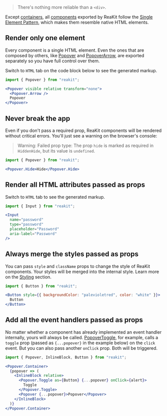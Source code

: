 > There's nothing more reliable than a `<div>`.

Except [containers](/guide/state-containers), all [components](/components) exported by ReaKit follow the [Single Element Pattern](https://medium.freecodecamp.org/introducing-the-single-element-pattern-dfbd2c295c5d), which makes them resemble native HTML elements.

## Render only one element
Every component is a single HTML element. Even the ones that are composed by others, like [Popover](/components/popover) and [PopoverArrow](/components/popover/popoverarrow), are exported separately so you have full control over them.

Switch to `HTML` tab on the code block below to see the generated markup.
```jsx
import { Popover } from "reakit";

<Popover visible relative transform="none">
  <Popover.Arrow />
  Popover
</Popover>
```

## Never break the app

Even if you don't pass a required prop, ReaKit components will be rendered without critical errors. You'll just see a warning on the browser's console:

> Warning: Failed prop type: The prop `hide` is marked as required in `HiddenHide`, but its value is `undefined`.

```jsx
import { Popover } from "reakit";

<Popover.Hide>Hide</Popover.Hide>
```

## Render all HTML attributes passed as props

Switch to `HTML` tab to see the generated markup.

```jsx
import { Input } from "reakit";

<Input 
  name="password"
  type="password" 
  placeholder="Password" 
  aria-label="Password" 
/>
```

## Always merge the styles passed as props

You can pass `style` and `className` props to change the style of ReaKit components. Your styles will be merged into the internal style. Learn more on the [Styling](/guide/styling) section.

```jsx
import { Button } from "reakit";

<Button style={{ backgroundColor: "palevioletred", color: "white" }}>
  Button
</Button>
```

## Add all the event handlers passed as props

No matter whether a component has already implemented an event handler internally, yours will always be called. [PopoverToggle](/components/popover/popovertoggle), for example, calls a `toggle` prop (passed as `{...popover}` in the example below) on the `click` event. But you can also pass another `onClick` prop. Both will be triggered.

```jsx
import { Popover, InlineBlock, Button } from "reakit";

<Popover.Container>
  {popover => (
    <InlineBlock relative>
      <Popover.Toggle as={Button} {...popover} onClick={alert}>
        Toggle
      </Popover.Toggle>
      <Popover {...popover}>Popover</Popover>
    </InlineBlock>
  )}
</Popover.Container>
```
